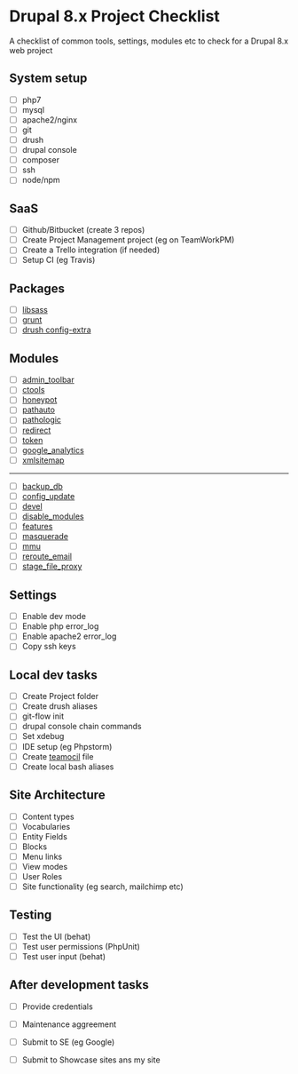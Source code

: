 # Drupal 8.x Project Checklist
A checklist of common tools, settings, modules etc to check for a Drupal 8.x web project

## System setup

 - [ ] php7
 - [ ] mysql
 - [ ] apache2/nginx
 - [ ] git
 - [ ] drush
 - [ ] drupal console
 - [ ] composer
 - [ ] ssh
 - [ ] node/npm

## SaaS

 - [ ] Github/Bitbucket (create 3 repos)
 - [ ] Create Project Management project (eg on TeamWorkPM)
 - [ ] Create a Trello integration (if needed)
 - [ ] Setup CI (eg Travis)

## Packages
 - [ ] [libsass](https://github.com/sass/node-sass)
 - [ ] [grunt](http://gruntjs.com/)
 - [ ] [drush config-extra](https://github.com/drush-ops/config-extra)

## Modules

 - [ ] [admin_toolbar](https://www.drupal.org/project/admin_toolbar)
 - [ ] [ctools](https://www.drupal.org/project/ctools)
 - [ ] [honeypot](https://www.drupal.org/project/honeypot)
 - [ ] [pathauto](https://www.drupal.org/project/pathauto)
 - [ ] [pathologic](https://www.drupal.org/project/pathologic)
 - [ ] [redirect](https://www.drupal.org/project/redirect)
 - [ ] [token](https://www.drupal.org/project/token)
 - [ ] [google_analytics](https://www.drupal.org/project/google_analytics)
 - [ ] [xmlsitemap](https://www.drupal.org/project/xmlsitemap)

---

 - [ ] [backup_db](https://www.drupal.org/project/backup_db)
 - [ ] [config_update](https://www.drupal.org/project/config_update)
 - [ ] [devel](https://www.drupal.org/project/devel)
 - [ ] [disable_modules](https://www.drupal.org/project/disable_modules)
 - [ ] [features](https://www.drupal.org/project/features)
 - [ ] [masquerade](https://www.drupal.org/project/masquerade)
 - [ ] [mmu](https://www.drupal.org/project/mmu)
 - [ ] [reroute_email](https://www.drupal.org/project/reroute_email)
 - [ ] [stage_file_proxy](https://www.drupal.org/project/stage_file_proxy)
 
## Settings

 - [ ] Enable dev mode
 - [ ] Enable php error_log
 - [ ] Enable apache2 error_log
 - [ ] Copy ssh keys

## Local dev tasks

 - [ ] Create Project folder
 - [ ] Create drush aliases
 - [ ] git-flow init
 - [ ] drupal console chain commands
 - [ ] Set xdebug
 - [ ] IDE setup (eg Phpstorm)
 - [ ] Create [teamocil](www.teamocil.com) file
 - [ ] Create local bash aliases
 
## Site Architecture

 - [ ] Content types
 - [ ] Vocabularies
 - [ ] Entity Fields
 - [ ] Blocks
 - [ ] Menu links
 - [ ] View modes
 - [ ] User Roles
 - [ ] Site functionality (eg search, mailchimp etc)

## Testing

 - [ ] Test the UI (behat)
 - [ ] Test user permissions (PhpUnit)
 - [ ] Test user input (behat)
 
## After development tasks

 - [ ] Provide credentials
 - [ ] Maintenance aggreement
 - [ ] Submit to SE (eg Google)
 - [ ] Submit to Showcase sites ans my site

 
